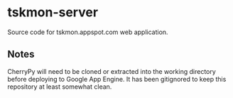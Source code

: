 tskmon-server
=============

Source code for tskmon.appspot.com web application.

Notes
-----

CherryPy will need to be cloned or extracted into the working directory before deploying to
Google App Engine. It has been gitignored to keep this repository at least somewhat clean.
